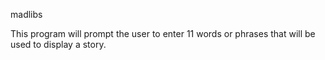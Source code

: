 madlibs

This program will prompt the user to enter 11 words or phrases that will be used to display a story.
